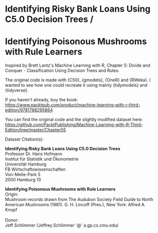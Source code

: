 # Identifying Risky Bank Loans Using C5.0 Decision Trees /
# Identifying Poisonous Mushrooms with Rule Learners

Inspired by Brett Lantz's Machine Learning with R, Chapter 5:
Divide and Conquer - Classification Using Decision Trees and Rules.

The original code is made with {C50}, {gmodels}, {OneR} and {RWeka}. I 
wanted to see how one could recreate it using mainly {tidymodels} and
{tidyverse}.

If you haven't already, buy the book:<br> https://www.packtpub.com/product/machine-learning-with-r-third-edition/9781788295864

You can find the original code and the slightly modified dataset here:<br>
https://github.com/PacktPublishing/Machine-Learning-with-R-Third-Edition/tree/master/Chapter05

Dataset Citation(s):

__Identifying Risky Bank Loans Using C5.0 Decision Trees__<br>
Professor Dr. Hans Hofmann<br>
Institut für Statistik und Ökonometrie<br>
Universität Hamburg<br>
FB Wirtschaftswissenschaften<br>
Von-Melle-Park 5<br>
2000 Hamburg 13

__Identifying Poisonous Mushrooms with Rule Learners__<br>
Origin:<br>
Mushroom records drawn from The Audubon Society Field Guide to North American Mushrooms (1981). G. H. Lincoff (Pres.), New York: Alfred A. Knopf<br>
<br>
Donor:<br>
Jeff Schlimmer (Jeffrey.Schlimmer '@' a.gp.cs.cmu.edu)
